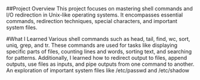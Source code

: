 ##Project Overview
This project focuses on mastering shell commands and I/O redirection in Unix-like operating systems. 
It encompasses essential commands, redirection techniques, special characters, and important system files.

#What I Learned
Various shell commands such as head, tail, find, wc, sort, uniq, grep, and tr. 
These commands are used for tasks like displaying specific parts of files, counting lines and words, sorting text, and searching for patterns. 
Additionally, I learned how to redirect output to files, append outputs, use files as inputs, and pipe outputs from one command to another.
An exploration of important system files like /etc/passwd and /etc/shadow